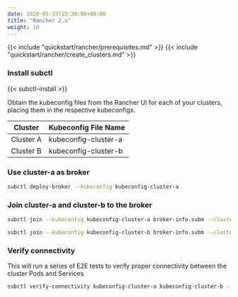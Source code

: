 ```yaml
---
date: 2020-05-15T15:30:00+00:00
title: "Rancher 2.x"
weight: 10
---
```


{{< include "quickstart/rancher/prerequisites.md" >}}
{{< include "quickstart/rancher/create_clusters.md" >}}

### Install subctl

{{< subctl-install >}}

Obtain the kubeconfig files from the Rancher UI for each of your clusters, placing them in the respective kubeconfigs.

|Cluster|Kubeconfig File Name|
|----|---|
|Cluster A|kubeconfig-cluster-a|
|Cluster B|kubeconfig-cluster-b|

### Use cluster-a as broker

```bash
subctl deploy-broker --kubeconfig kubeconfig-cluster-a
```

### Join cluster-a and cluster-b to the broker

```bash
subctl join --kubeconfig kubeconfig-cluster-a broker-info.subm --clusterid cluster-a
```

```bash
subctl join --kubeconfig kubeconfig-cluster-b broker-info.subm --clusterid cluster-b
```

### Verify connectivity

This will run a series of E2E tests to verify proper connectivity between the cluster Pods and Services

```bash
subctl verify-connectivity kubeconfig-cluster-a kubeconfig-cluster-b --verbose
```
